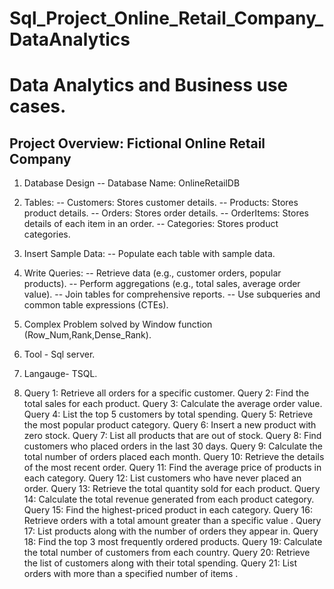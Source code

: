 # Sql_Project_Online_Retail_Company_DataAnalytics
Data Analytics and Business use cases.
==================================================================================

Project Overview: Fictional Online Retail Company
--------------------------------------
1.	Database Design
	-- Database Name: OnlineRetailDB

2.	Tables:
	-- Customers: Stores customer details.
	-- Products: Stores product details.
	-- Orders: Stores order details.
	-- OrderItems: Stores details of each item in an order.
	-- Categories: Stores product categories.

3.	Insert Sample Data:
	-- Populate each table with sample data.

4. Write Queries:
	-- Retrieve data (e.g., customer orders, popular products).
	-- Perform aggregations (e.g., total sales, average order value).
	-- Join tables for comprehensive reports.
	-- Use subqueries and common table expressions (CTEs).

5. Complex Problem solved by Window function (Row_Num,Rank,Dense_Rank).
6. Tool - Sql server.
7. Langauge- TSQL.
8. Query 1: Retrieve all orders for a specific customer.
Query 2: Find the total sales for each product.
Query 3: Calculate the average order value.
Query 4: List the top 5 customers by total spending.
Query 5: Retrieve the most popular product category.
Query 6: Insert a new product with zero stock.
Query 7: List all products that are out of stock.
Query 8: Find customers who placed orders in the last 30 days.
Query 9: Calculate the total number of orders placed each month.
Query 10: Retrieve the details of the most recent order.
Query 11: Find the average price of products in each category.
Query 12: List customers who have never placed an order.
Query 13: Retrieve the total quantity sold for each product.
Query 14: Calculate the total revenue generated from each product category.
Query 15: Find the highest-priced product in each category.
Query 16: Retrieve orders with a total amount greater than a specific value .
Query 17: List products along with the number of orders they appear in.
Query 18: Find the top 3 most frequently ordered products.
Query 19: Calculate the total number of customers from each country.
Query 20: Retrieve the list of customers along with their total spending.
Query 21: List orders with more than a specified number of items .

